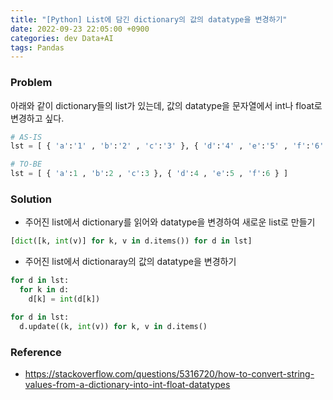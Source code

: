 ```yaml
---
title: "[Python] List에 담긴 dictionary의 값의 datatype을 변경하기"
date: 2022-09-23 22:05:00 +0900
categories: dev Data+AI
tags: Pandas
---
```


### Problem

아래와 같이 dictionary들의 list가 있는데, 값의 datatype을 문자열에서 int나 float로 변경하고 싶다.

```python
# AS-IS
lst = [ { 'a':'1' , 'b':'2' , 'c':'3' }, { 'd':'4' , 'e':'5' , 'f':'6' } ]

# TO-BE
lst = [ { 'a':1 , 'b':2 , 'c':3 }, { 'd':4 , 'e':5 , 'f':6 } ]
```

### Solution

* 주어진 list에서 dictionary를 읽어와 datatype을 변경하여 새로운 list로 만들기

```python
[dict([k, int(v)] for k, v in d.items()) for d in lst]
```

* 주어진 list에서 dictionaray의 값의 datatype을 변경하기

```python
for d in lst:
  for k in d:
    d[k] = int(d[k])

for d in lst:
  d.update((k, int(v)) for k, v in d.items()
```

### Reference
- https://stackoverflow.com/questions/5316720/how-to-convert-string-values-from-a-dictionary-into-int-float-datatypes
